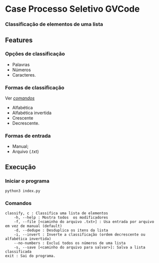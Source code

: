 # Case Processo Seletivo GVCode
### Classificação de elementos de uma lista

## Features
### Opções de classificação
- Palavras
- Números
- Caracteres.

### Formas de classificação
Ver [_comandos_](https://github.com/Tiui50/GVCode-PS-lista-elementos/edit/thiago/README.md#comandos "Comandos!")
- Alfabética  
- Alfabética invertida 
- Crescente 
- Decrescente.

### Formas de entrada
- Manual;
- Arquivo (.txt)

## Execução
### Iniciar o programa

    python3 index.py
    
### Comandos

    classify, c : Classifica uma lista de elementos
        -h, --help : Mostra todos  os modificadores    
        -f, --file [<caminho do arquivo .txt>] : Usa entrada por arquivo em vez de manual (default)
        -d, --dedupe : Desduplica os itens da lista
        -i, --invert : Inverte a classificação (ordem decrescente ou alfabética invertida)
        --no-numbers : Excluí todos os números de uma lista
        -s, --save [<caminho do arquivo para salvar>]: Salva a lista classificada
    exit : Sai do programa.
